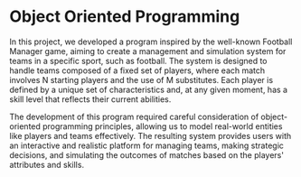 # Object Oriented Programming
In this project, we developed a program inspired by the well-known Football Manager game, aiming to create a management and simulation system for teams in a specific sport, such as football. The system is designed to handle teams composed of a fixed set of players, where each match involves N starting players and the use of M substitutes. Each player is defined by a unique set of characteristics and, at any given moment, has a skill level that reflects their current abilities.

The development of this program required careful consideration of object-oriented programming principles, allowing us to model real-world entities like players and teams effectively. The resulting system provides users with an interactive and realistic platform for managing teams, making strategic decisions, and simulating the outcomes of matches based on the players' attributes and skills.

